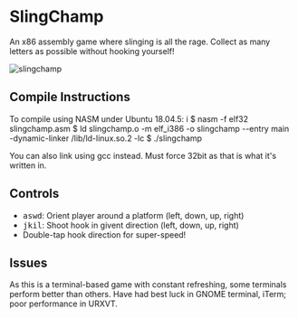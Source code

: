 # SlingChamp
An x86 assembly game where slinging is all the rage. Collect as many letters as possible without hooking yourself!

![slingchamp](https://user-images.githubusercontent.com/23747085/120880310-a3d30980-c57e-11eb-8fcf-9b7638e75d32.png)

## Compile Instructions
To compile using NASM under Ubuntu 18.04.5:
i
        $ nasm -f elf32 slingchamp.asm
        $ ld slingchamp.o -m elf_i386 -o slingchamp --entry main -dynamic-linker /lib/ld-linux.so.2 -lc
        $ ./slingchamp

You can also link using gcc instead. Must force 32bit as that is what it's written in.

## Controls
* <kbd>a</kbd><kbd>s</kbd><kbd>w</kbd><kbd>d</kbd>: Orient player around a platform (left, down, up, right)
* <kbd>j</kbd><kbd>k</kbd><kbd>i</kbd><kbd>l</kbd>: Shoot hook in givent direction  (left, down, up, right)
* Double-tap hook direction for super-speed!

## Issues
As this is a terminal-based game with constant refreshing, some terminals perform better than others. Have had best luck in GNOME terminal, iTerm; poor performance in URXVT.

